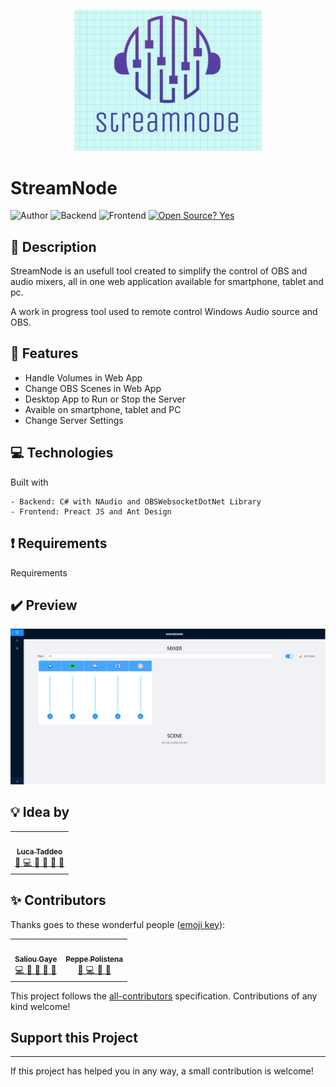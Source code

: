 <!-- markdownlint-disable -->
<p align="center">
  <img width="300" src="media/logo.png">
</p>

# StreamNode
![Author](https://img.shields.io/badge/Author-Luca%20Taddeo-blue)
![Backend](https://img.shields.io/badge/Backend-C%23-orange)
![Frontend](https://img.shields.io/badge/Frontend-JS-orange)
[![Open Source? Yes](https://badgen.net/badge/Open%20Source%20%3F/Yes/blue?icon=github)](https://github.com/Naereen/badges/)  

## 📖 Description

StreamNode is an usefull tool created to simplify the control of OBS and audio mixers, all in one web application available for smartphone, tablet and pc.

A work in progress tool used to remote control Windows Audio source and OBS.  


## 💊 Features
- Handle Volumes in Web App
- Change OBS Scenes in Web App
- Desktop App to Run or Stop the Server
- Avaible on smartphone, tablet and PC
- Change Server Settings

## 💻 Technologies
Built with  
```
- Backend: C# with NAudio and OBSWebsocketDotNet Library
- Frontend: Preact JS and Ant Design
```

## ❗ Requirements
Requirements

## ✔️ Preview 
<p align="center">
  <img  src="media/preview.png">
</p>

## 💡 Idea by

<!-- markdownlint-disable -->
<table>
  <tr>
    <td align="center">
        <a href="https://github.com/lucalas">
            <img src="https://avatars.githubusercontent.com/u/23079973?v=4" width="100px;" alt=""/>
            <br />
            <sub>
                <b>Luca Taddeo</b>
            </sub>
        </a>
        <br />
        <a href="#" title="Ideas, Planning, & Feedback">
            🤔
        </a>
        <a href="#" title="Code">
            💻
        </a>
        <a href="#" title="Reviewed Pull Requests">
            👀
        </a> 
        <a href="#" title="Documentation">
            📖
        </a>
        <a href="#" title="Bug Reports">
            🐛
        </a> 
        <a href="#" title="Maintenance">
            🚧
        </a>
    </td>
</table>

## ✨ Contributors
Thanks goes to these wonderful people ([emoji key](https://allcontributors.org/docs/en/emoji-key)):
<!-- markdownlint-disable -->
<table>
  <tr>
    <td align="center">
        <a href="https://github.com/saliougaye">
            <img src="https://avatars.githubusercontent.com/u/72109418?v=4" width="100px;" alt=""/>
            <br />
            <sub>
                <b>Saliou Gaye</b>
            </sub>
        </a>
        <br />
        <a href="#" title="Code">
            💻
        </a>
        <a href="#" title="User Testing">
            📓
        </a> 
        <a href="#" title="Documentation">
            📖
        </a>
        <a href="#" title="Bug Reports">
            🐛
        </a>
        <a href="#" title="Design">
            🎨
        </a>  
    </td>
    <td align="center">
        <a href="https://github.com/peppepol">
            <img src="https://avatars.githubusercontent.com/u/6475246?v=4" width="100px;" alt=""/>
            <br />
            <sub>
                <b>Peppe Polistena</b>
            </sub>
        </a>
        <br />
        <a href="#" title="Design">
            🎨
        </a>
        <a href="#" title="Code">
            💻
        </a>
        <a href="#" title="User Testing">
            📓
        </a>
        <a href="#" title="Bug Reports">
            🐛
        </a>
    </td>
   
  </tr>
</table>

This project follows the [all-contributors](https://github.com/all-contributors/all-contributors) specification. Contributions of any kind welcome!

## Support this Project
___
If this project has helped you in any way, a small contribution is welcome!